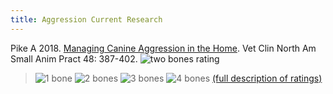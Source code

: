 ```yaml
---
title: Aggression Current Research
---
```

Pike A 2018.  [Managing Canine Aggression in the Home](https://www.ncbi.nlm.nih.gov/pubmed/29429601).  Vet Clin North Am Small Anim Pract 48: 387-402.   ![two bones
rating](/img/2-bones.gif)

> ![1 bone](/img/1-bone.gif)
> ![2 bones](/img/2-bones.gif)
> ![3 bones](/img/3-bones.gif)
> ![4 bones](/img/4-bones.gif)
> [(full description of ratings)](/diseases/ratings-what-do-they-mean)
